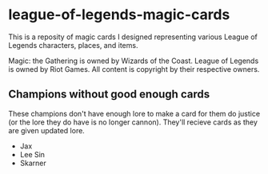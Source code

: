 # league-of-legends-magic-cards

This is a reposity of magic cards I designed representing various League of Legends characters, places, and items. 

Magic: the Gathering is owned by Wizards of the Coast. League of Legends is owned by Riot Games. All content is copyright by their respective owners.

## Champions without good enough cards
These champions don't have enough lore to make a card for them do justice (or the lore they do have is no longer cannon). They'll recieve cards as they are given updated lore.

* Jax
* Lee Sin
* Skarner

